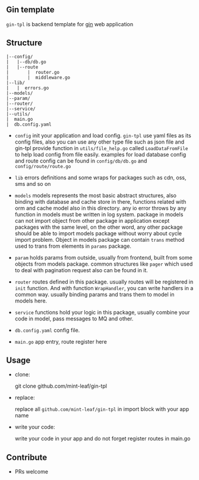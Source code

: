 ## Gin template

`gin-tpl` is backend template for [gin](https://github.com/gin-gonic/gin) web application

## Structure

    |--config/
    |   |--db/db.go
    |   |--route
    |       |  router.go
    |       |  middleware.go
    |--lib/
    |   |  errors.go
    |--models/
    |--param/
    |--router/
    |--service/
    |--utils/
    |  main.go
    |  db.config.yaml

- `config` init your application and load config. `gin-tpl` use yaml files as its config files, also you can use any other type file such as json file and gin-tpl provide function in `utils/file_help.go` called `LoadDataFromFile` to help load config from file easily. examples for load database config and route config can be found in `config/db/db.go` and `config/route/route.go`

- `lib` errors definitions and some wraps for packages such as cdn, oss, sms and so on

- `models` models represents the most basic abstract structures, also binding with database and cache store in there, functions related with orm and cache model also in this directory. any io error throws by any function in models must be written in log system. package in models can not import object from other package in application except packages with the same level, on the other word, any other package should be able to import models package without worry about cycle import problem. Object in models package can contain `trans` method used to trans from elements in `params` package.

- `param` holds params from outside, usually from frontend, built from some objects from models package. common structures like `pager` which used to deal with pagination request also can be found in it.

- `router` routes defined in this package. usually routes will be registered in `init` function. And with function `WrapHandler`, you can write handlers in a common way. usually binding params and trans them to model in models here.

- `service` functions hold your logic in this package, usually combine your code in model, pass messages to MQ and other.

- `db.config.yaml` config file.

- `main.go` app entry, route register here

## Usage

- clone:

  git clone github.com/mint-leaf/gin-tpl

- replace:

  replace all `github.com/mint-leaf/gin-tpl` in import block with your app name

- write your code:

  write your code in your app and do not forget register routes in main.go

## Contribute

- PRs welcome
